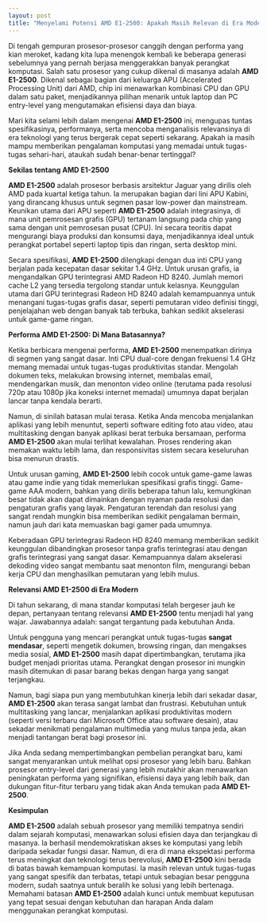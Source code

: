 ```yaml
---
layout: post
title: "Menyelami Potensi AMD E1-2500: Apakah Masih Relevan di Era Modern?"
---
```


Di tengah gempuran prosesor-prosesor canggih dengan performa yang kian meroket, kadang kita lupa menengok kembali ke beberapa generasi sebelumnya yang pernah berjasa menggerakkan banyak perangkat komputasi. Salah satu prosesor yang cukup dikenal di masanya adalah **AMD E1-2500**. Dikenal sebagai bagian dari keluarga APU (Accelerated Processing Unit) dari AMD, chip ini menawarkan kombinasi CPU dan GPU dalam satu paket, menjadikannya pilihan menarik untuk laptop dan PC entry-level yang mengutamakan efisiensi daya dan biaya.

Mari kita selami lebih dalam mengenai **AMD E1-2500** ini, mengupas tuntas spesifikasinya, performanya, serta mencoba menganalisis relevansinya di era teknologi yang terus bergerak cepat seperti sekarang. Apakah ia masih mampu memberikan pengalaman komputasi yang memadai untuk tugas-tugas sehari-hari, ataukah sudah benar-benar tertinggal?

**Sekilas tentang AMD E1-2500**

**AMD E1-2500** adalah prosesor berbasis arsitektur Jaguar yang dirilis oleh AMD pada kuartal ketiga tahun. Ia merupakan bagian dari lini APU Kabini, yang dirancang khusus untuk segmen pasar low-power dan mainstream. Keunikan utama dari APU seperti **AMD E1-2500** adalah integrasinya, di mana unit pemrosesan grafis (GPU) tertanam langsung pada chip yang sama dengan unit pemrosesan pusat (CPU). Ini secara teoritis dapat mengurangi biaya produksi dan konsumsi daya, menjadikannya ideal untuk perangkat portabel seperti laptop tipis dan ringan, serta desktop mini.

Secara spesifikasi, **AMD E1-2500** dilengkapi dengan dua inti CPU yang berjalan pada kecepatan dasar sekitar 1.4 GHz. Untuk urusan grafis, ia mengandalkan GPU terintegrasi AMD Radeon HD 8240. Jumlah memori cache L2 yang tersedia tergolong standar untuk kelasnya. Keunggulan utama dari GPU terintegrasi Radeon HD 8240 adalah kemampuannya untuk menangani tugas-tugas grafis dasar, seperti pemutaran video definisi tinggi, penjelajahan web dengan banyak tab terbuka, bahkan sedikit akselerasi untuk game-game ringan.

**Performa AMD E1-2500: Di Mana Batasannya?**

Ketika berbicara mengenai performa, **AMD E1-2500** menempatkan dirinya di segmen yang sangat dasar. Inti CPU dual-core dengan frekuensi 1.4 GHz memang memadai untuk tugas-tugas produktivitas standar. Mengolah dokumen teks, melakukan browsing internet, membalas email, mendengarkan musik, dan menonton video online (terutama pada resolusi 720p atau 1080p jika koneksi internet memadai) umumnya dapat berjalan lancar tanpa kendala berarti.

Namun, di sinilah batasan mulai terasa. Ketika Anda mencoba menjalankan aplikasi yang lebih menuntut, seperti software editing foto atau video, atau multitasking dengan banyak aplikasi berat terbuka bersamaan, performa **AMD E1-2500** akan mulai terlihat kewalahan. Proses rendering akan memakan waktu lebih lama, dan responsivitas sistem secara keseluruhan bisa menurun drastis.

Untuk urusan gaming, **AMD E1-2500** lebih cocok untuk game-game lawas atau game indie yang tidak memerlukan spesifikasi grafis tinggi. Game-game AAA modern, bahkan yang dirilis beberapa tahun lalu, kemungkinan besar tidak akan dapat dimainkan dengan nyaman pada resolusi dan pengaturan grafis yang layak. Pengaturan terendah dan resolusi yang sangat rendah mungkin bisa memberikan sedikit pengalaman bermain, namun jauh dari kata memuaskan bagi gamer pada umumnya.

Keberadaan GPU terintegrasi Radeon HD 8240 memang memberikan sedikit keunggulan dibandingkan prosesor tanpa grafis terintegrasi atau dengan grafis terintegrasi yang sangat dasar. Kemampuannya dalam akselerasi dekoding video sangat membantu saat menonton film, mengurangi beban kerja CPU dan menghasilkan pemutaran yang lebih mulus.

**Relevansi AMD E1-2500 di Era Modern**

Di tahun sekarang, di mana standar komputasi telah bergeser jauh ke depan, pertanyaan tentang relevansi **AMD E1-2500** tentu menjadi hal yang wajar. Jawabannya adalah: sangat tergantung pada kebutuhan Anda.

Untuk pengguna yang mencari perangkat untuk tugas-tugas **sangat mendasar**, seperti mengetik dokumen, browsing ringan, dan mengakses media sosial, **AMD E1-2500** masih dapat dipertimbangkan, terutama jika budget menjadi prioritas utama. Perangkat dengan prosesor ini mungkin masih ditemukan di pasar barang bekas dengan harga yang sangat terjangkau.

Namun, bagi siapa pun yang membutuhkan kinerja lebih dari sekadar dasar, **AMD E1-2500** akan terasa sangat lambat dan frustrasi. Kebutuhan untuk multitasking yang lancar, menjalankan aplikasi produktivitas modern (seperti versi terbaru dari Microsoft Office atau software desain), atau sekadar menikmati pengalaman multimedia yang mulus tanpa jeda, akan menjadi tantangan berat bagi prosesor ini.

Jika Anda sedang mempertimbangkan pembelian perangkat baru, kami sangat menyarankan untuk melihat opsi prosesor yang lebih baru. Bahkan prosesor entry-level dari generasi yang lebih mutakhir akan menawarkan peningkatan performa yang signifikan, efisiensi daya yang lebih baik, dan dukungan fitur-fitur terbaru yang tidak akan Anda temukan pada **AMD E1-2500**.

**Kesimpulan**

**AMD E1-2500** adalah sebuah prosesor yang memiliki tempatnya sendiri dalam sejarah komputasi, menawarkan solusi efisien daya dan terjangkau di masanya. Ia berhasil mendemokratiskan akses ke komputasi yang lebih daripada sekadar fungsi dasar. Namun, di era di mana ekspektasi performa terus meningkat dan teknologi terus berevolusi, **AMD E1-2500** kini berada di batas bawah kemampuan komputasi. Ia masih relevan untuk tugas-tugas yang sangat spesifik dan terbatas, tetapi untuk sebagian besar pengguna modern, sudah saatnya untuk beralih ke solusi yang lebih bertenaga. Memahami batasan **AMD E1-2500** adalah kunci untuk membuat keputusan yang tepat sesuai dengan kebutuhan dan harapan Anda dalam menggunakan perangkat komputasi.
